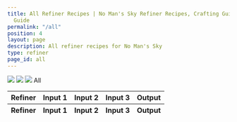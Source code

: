 ```yaml
---
title: All Refiner Recipes | No Man's Sky Refiner Recipes, Crafting Guide and Cooking
  Guide
permalink: "/all"
position: 4
layout: page
description: All refiner recipes for No Man's Sky
type: refiner
page_id: all
---
```


<div class="card mb-3" id="slotWrapper">
    <div class="card-header">
        <img src="uploads/portable.png" />
        <img src="uploads/medium.png" />
        <img src="uploads/large.png" />
        <span>All</span>
    </div>
    <div class="card-body">
        <div class="table-responsive">
            <table class="table table-bordered" id="dataTable" width="100%" cellspacing="0">
                <thead>
                    <tr>
                        <th>Refiner</th>
                        <th><div>Input 1</div></th>
                        <th><div>Input 2</div></th>
                        <th><div>Input 3</div></th>
                        <th><div>Output</div></th>
                    </tr>
                </thead>
                <tfoot>
                    <tr>
                        <th>Refiner</th>
                        <th>Input 1</th>
                        <th>Input 2</th>
                        <th>Input 3</th>
                        <th>Output</th>
                    </tr>
                </tfoot>
                <tbody id="all"></tbody>
            </table>
        </div>
    </div>
</div>

<script type="text/javascript">
    var publicSpreadsheetUrl = "https://docs.google.com/spreadsheets/d/1rgIYbl3zCD3qGTE-5ZCCmHiol7-9QzIIujkAfmgKoSo/edit?usp=sharing";

    function init() {
        Tabletop.init({
            key: publicSpreadsheetUrl,
            callback: showInfo,
            simpleSheet: false
        });
    }

    function showInfo(data, tabletop) {
        var itemsProcessed = 0;
        data.refiner.elements.forEach(function(item, index) {
            if (!isEmpty(item.ing_3)) {
                $("#all").append(
                    '<tr>  <td>Large </td> <td bgcolor="' +
                    getColor(item.ing_1) +
                    '"><img src="uploads/' +
                    item.ing_1.replace(/ /g, "-").toLowerCase() +
                    '.png" /><span>' +
                    item.ing_1 +
                    " x" +
                    item.ing_1_num +
                    '</span></td> <td bgcolor="' +
                    getColor(item.ing_2) +
                    '"><img src="uploads/' +
                    item.ing_2.replace(/ /g, "-").toLowerCase() +
                    '.png" /><span>' +
                    item.ing_2 +
                    " x" +
                    item.ing_2_num +
                    '</span></td> <td bgcolor="' +
                    getColor(item.ing_3) +
                    '"><img src="uploads/' +
                    item.ing_3.replace(/ /g, "-").toLowerCase() +
                    '.png" /><span>' +
                    item.ing_3 +
                    " x" +
                    item.ing_3_num +
                    '</span></td> <td bgcolor="' +
                    getColor(item.result) +
                    '"><img src="uploads/' +
                    item.result.replace(/ /g, "-").toLowerCase() +
                    '.png" /><span>' +
                    item.result +
                    " x" +
                    item.result_num +
                    "</span></td>"
                );
            } else if (!isEmpty(item.ing_2)) {
                $("#all").append(
                    '<tr>  <td>Medium</td> <td bgcolor="' +
                    getColor(item.ing_1) +
                    '"><img src="uploads/' +
                    item.ing_1.replace(/ /g, "-").toLowerCase() +
                    '.png" /><span>' +
                    item.ing_1 +
                    " x" +
                    item.ing_1_num +
                    '</span></td> <td bgcolor="' +
                    getColor(item.ing_2) +
                    '"><img src="uploads/' +
                    item.ing_2.replace(/ /g, "-").toLowerCase() +
                    '.png" /><span>' +
                    item.ing_2 +
                    " x" +
                    item.ing_2_num +
                    '</span></td> <td></td> <td bgcolor="' +
                    getColor(item.result) +
                    '"><img src="uploads/' +
                    item.result.replace(/ /g, "-").toLowerCase() +
                    '.png" /><span>' +
                    item.result +
                    " x" +
                    item.result_num +
                    "</span></td>"
                );
            } else {
                $("#all").append(
                    '<tr>  <td>Portable </td> <td bgcolor="' +
                    getColor(item.ing_1) +
                    '"><img src="uploads/' +
                    item.ing_1.replace(/ /g, "-").toLowerCase() +
                    '.png" /><span>' +
                    item.ing_1 +
                    " x" +
                    item.ing_1_num +
                    '</span></td> <td></td> <td></td> <td bgcolor="' +
                    getColor(item.result) +
                    '"><img src="uploads/' +
                    item.result.replace(/ /g, "-").toLowerCase() +
                    '.png" /><span>' +
                    item.result +
                    " x" +
                    item.result_num +
                    "</span></td>"
                );
            }

            itemsProcessed++;
            if (itemsProcessed === data.refiner.elements.length) {
                callback();
            }
        });
    }

    function isEmpty(obj) {
        for (var key in obj) {
            if (obj.hasOwnProperty(key)) return false;
        }
        return true;
    }

    window.addEventListener("DOMContentLoaded", init);

    function callback() {
        $("#dataTable").DataTable({
            order: [
                [4, "asc"]
            ],
            ordering: false,
            language: {
                searchPlaceholder: "Search",
                search: ""
            }
        });

        $('#dataTable thead th').each( function () {
            var title = $(this).text();
            $(this).find('div').append( '<input type="text" class="form-control form-control-sm cell-search" placeholder="Search '+title+'" />' );
        } );
    
        var table = $('#dataTable').DataTable();
    
        // Apply the search
        table.columns().every( function () {
            var that = this;
    
            $( 'input', this.header() ).on( 'keyup change clear', function () {
                if ( that.search() !== this.value ) {
                    that
                        .search( this.value )
                        .draw();
                }
            } );
        } );
    
        $("#loading-gif").fadeOut();
    }
</script>
<script src="https://cdnjs.cloudflare.com/ajax/libs/tabletop.js/1.5.1/tabletop.min.js"></script>